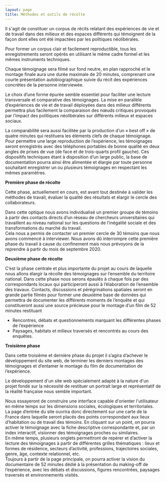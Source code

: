 ```yaml
---
layout: page
title: Méthodes et outils de récolte
---
```

Il s'agit de constituer un corpus de récits relatant des expériences de vie et de travail dans des milieux et des espaces différents qui témoignent de la façon dont elles ont été impactées par les politiques néolibérales.

<p>Pour former un corpus clair et facilement reproductible, tous les enregistrements seront opérés en utilisant le même cadre formel et les mêmes instruments techniques. <p/>
Chaque témoignage sera filmé sur fond neutre, en plan rapproché et le montage finale aura une durée maximale de 20 minutes, comprenant une courte présentation autobiographique suivie du récit des expériences concrètes de la personne interviewée.
<p>Le choix d’une forme épurée semble essentiel pour faciliter une lecture transversale et comparative des témoignages. La mise en parallèle d’expériences de vie et de travail déployées dans des milieux différents permettra plus facilement la comparaison des nœuds critiques provoqués par l’impact des politiques néolibérales sur différents milieux et espaces sociaux.<p/>
La comparabilité sera aussi facilitée par la production d’un « best off » de quatre minutes qui restituera les éléments clefs de chaque témoignage.<br/> 
Pour permettre une large reproduction de l’expérience, les témoignages seront enregistrés avec des téléphones portables de bonne qualité en deux angles de prises de vue (de face et de trois-quarts profil gauche). Ces dispositifs techniques étant à disposition d’un large public, la base de documentation pourra ainsi être alimentée et élargie par toute personne souhaitant enregistrer un ou plusieurs témoignages en respectant les mêmes paramètres. 

**Première phase de récolte**

Cette phase, actuellement en cours, est avant tout destinée à valider les méthodes de travail, évaluer la qualité des résultats et élargir le cercle des collaborateurs.

Dans cette optique nous avons individualisé un premier groupe de témoins à partir des contacts directs d’un réseau de chercheurs universitaires qui travaillent au niveau national sur les questions de l’inégalité sociale et des transformations du marché du travail. <br/> 
Cela nous a permis de contacter un premier cercle de 30 témoins que nous avons commencé à interviewer.
Nous avons dû interrompre cette première phase du travail à cause du confinement mais nous prévoyons de la reprendre à partir du mois de septembre 2020.  

**Deuxième phase de récolte**

C’est la phase centrale et plus importante du projet au cours de laquelle nous allons élargir la récolte des témoignages sur l’ensemble du territoire national. 
Dans cette phase nous serons épaulés à chaque fois par des correspondants locaux qui participeront aussi à l’élaboration de l’ensemble des travaux. 
Contacts, discussions et pérégrinations spatiales seront en grande partie filmés pour former une deuxième base de données qui permettra de documenter les différents moments de l’enquête et qui constitueront aussi une source précieuse pour le montage d’un film de 52 minutes restituant 
-  Rencontres, débats et questionnements marquant les différentes phases de l’expérience
-  Paysages, habitats et milieux traversés et rencontrés au cours des enquêtes.    

**Troisième phase**

Dans cette troisième et dernière phase du projet il s’agira d’achever le développement du site web, de terminer les derniers montages des témoignages et d’entamer le montage du film de documentation de l’expérience. 

Le développement d'un site web spécialement adapté à la nature d'un projet fondé sur la nécessité de restituer un portrait large et représentatif de la réalité française nous semble important. 

Nous essayeront de construire une interface capable d'orienter l'utilisateur en même temps sur les dimensions sociales, écologiques et territoriales.<br/> 
La page d’entrée du site ouvrira donc directement sur une carte de la France dans laquelle seront placés des points correspondant aux lieux d’habitation ou de travail des témoins. En cliquant sur un point, on pourra activer le témoignage avec la fiche descriptive correspondante et, par un index interactif, visionner des témoignages proches ou similaires.<br/> 
En même temps, plusieurs onglets permettront de repérer et d’activer la lecture des témoignages à partir de différentes grilles thématiques : lieux et formes de résidence, secteurs d’activité, professions, trajectoires sociales, genre, âge, contexte relationnel, etc.<br/>
Toujours à partir de la page principale, on pourra activer la vision du documentaire de 52 minutes dédié à la présentation du making-off de l’expérience, avec les débats et discussions, figures rencontrées, paysages traversés et environnements visités.
